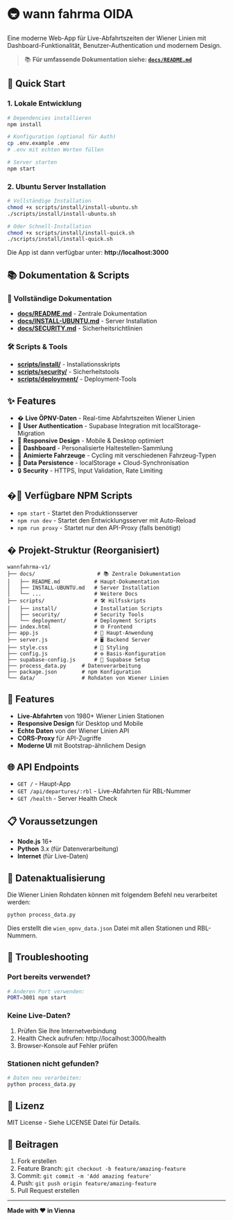 # 🚇 wann fahrma OIDA

Eine moderne Web-App für Live-Abfahrtszeiten der Wiener Linien mit Dashboard-Funktionalität, Benutzer-Authentication und modernem Design.

> 📚 **Für umfassende Dokumentation siehe: [`docs/README.md`](docs/README.md)**

## 🚀 Quick Start

### 1. Lokale Entwicklung
```bash
# Dependencies installieren
npm install

# Konfiguration (optional für Auth)
cp .env.example .env
# .env mit echten Werten füllen

# Server starten
npm start
```

### 2. Ubuntu Server Installation
```bash
# Vollständige Installation
chmod +x scripts/install/install-ubuntu.sh
./scripts/install/install-ubuntu.sh

# Oder Schnell-Installation
chmod +x scripts/install/install-quick.sh
./scripts/install/install-quick.sh
```

Die App ist dann verfügbar unter: **http://localhost:3000**

## 📚 Dokumentation & Scripts

### 📖 Vollständige Dokumentation
- **[docs/README.md](docs/README.md)** - Zentrale Dokumentation
- **[docs/INSTALL-UBUNTU.md](docs/INSTALL-UBUNTU.md)** - Server Installation
- **[docs/SECURITY.md](docs/SECURITY.md)** - Sicherheitsrichtlinien

### 🛠️ Scripts & Tools
- **[scripts/install/](scripts/install/)** - Installationsskripts
- **[scripts/security/](scripts/security/)** - Sicherheitstools
- **[scripts/deployment/](scripts/deployment/)** - Deployment-Tools

## ✨ Features

- � **Live ÖPNV-Daten** - Real-time Abfahrtszeiten Wiener Linien
- 👤 **User Authentication** - Supabase Integration mit localStorage-Migration
- 📱 **Responsive Design** - Mobile & Desktop optimiert
- 🎯 **Dashboard** - Personalisierte Haltestellen-Sammlung
- 🚋 **Animierte Fahrzeuge** - Cycling mit verschiedenen Fahrzeug-Typen
- 💾 **Data Persistence** - localStorage + Cloud-Synchronisation
- 🔒 **Security** - HTTPS, Input Validation, Rate Limiting

## �📝 Verfügbare NPM Scripts

- `npm start` - Startet den Produktionsserver
- `npm run dev` - Startet den Entwicklungsserver mit Auto-Reload
- `npm run proxy` - Startet nur den API-Proxy (falls benötigt)

## � Projekt-Struktur (Reorganisiert)

```
wannfahrma-v1/
├── docs/                    # 📚 Zentrale Dokumentation
│   ├── README.md           # Haupt-Dokumentation
│   ├── INSTALL-UBUNTU.md   # Server Installation
│   └── ...                 # Weitere Docs
├── scripts/                # 🛠️ Hilfsskripts
│   ├── install/            # Installation Scripts
│   ├── security/           # Security Tools
│   └── deployment/         # Deployment Scripts
├── index.html              # 🌐 Frontend
├── app.js                  # 🎯 Haupt-Anwendung
├── server.js               # 🖥️ Backend Server
├── style.css               # 🎨 Styling
├── config.js               # ⚙️ Basis-Konfiguration
├── supabase-config.js      # 🔐 Supabase Setup
├── process_data.py     # Datenverarbeitung
├── package.json        # npm Konfiguration
└── data/               # Rohdaten von Wiener Linien
```

## 🔧 Features

- **Live-Abfahrten** von 1980+ Wiener Linien Stationen
- **Responsive Design** für Desktop und Mobile
- **Echte Daten** von der Wiener Linien API
- **CORS-Proxy** für API-Zugriffe
- **Moderne UI** mit Bootstrap-ähnlichem Design

## 🌐 API Endpoints

- `GET /` - Haupt-App
- `GET /api/departures/:rbl` - Live-Abfahrten für RBL-Nummer
- `GET /health` - Server Health Check

## 📋 Voraussetzungen

- **Node.js** 16+ 
- **Python** 3.x (für Datenverarbeitung)
- **Internet** (für Live-Daten)

## 🔄 Datenaktualisierung

Die Wiener Linien Rohdaten können mit folgendem Befehl neu verarbeitet werden:

```bash
python process_data.py
```

Dies erstellt die `wien_opnv_data.json` Datei mit allen Stationen und RBL-Nummern.

## 🐛 Troubleshooting

### Port bereits verwendet?
```bash
# Anderen Port verwenden:
PORT=3001 npm start
```

### Keine Live-Daten?
1. Prüfen Sie Ihre Internetverbindung
2. Health Check aufrufen: http://localhost:3000/health
3. Browser-Konsole auf Fehler prüfen

### Stationen nicht gefunden?
```bash
# Daten neu verarbeiten:
python process_data.py
```

## 📄 Lizenz

MIT License - Siehe LICENSE Datei für Details.

## 🤝 Beitragen

1. Fork erstellen
2. Feature Branch: `git checkout -b feature/amazing-feature`
3. Commit: `git commit -m 'Add amazing feature'`
4. Push: `git push origin feature/amazing-feature`
5. Pull Request erstellen

---

**Made with ❤️ in Vienna**
